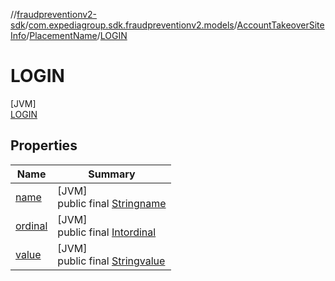 //[fraudpreventionv2-sdk](../../../../../index.md)/[com.expediagroup.sdk.fraudpreventionv2.models](../../../index.md)/[AccountTakeoverSiteInfo](../../index.md)/[PlacementName](../index.md)/[LOGIN](index.md)

# LOGIN

[JVM]\
[LOGIN](index.md)

## Properties

| Name | Summary |
|---|---|
| [name](../../../-verification-type/_3_-d-s/index.md#-372974862%2FProperties%2F-173342751) | [JVM]<br>public final [String](https://kotlinlang.org/api/latest/jvm/stdlib/kotlin/-string/index.html)[name](../../../-verification-type/_3_-d-s/index.md#-372974862%2FProperties%2F-173342751) |
| [ordinal](../../../-verification-type/_3_-d-s/index.md#-739389684%2FProperties%2F-173342751) | [JVM]<br>public final [Int](https://kotlinlang.org/api/latest/jvm/stdlib/kotlin/-int/index.html)[ordinal](../../../-verification-type/_3_-d-s/index.md#-739389684%2FProperties%2F-173342751) |
| [value](../-p-a-s-s-w-o-r-d_-r-e-s-e-t/index.md#-764572615%2FProperties%2F-173342751) | [JVM]<br>public final [String](https://kotlinlang.org/api/latest/jvm/stdlib/kotlin/-string/index.html)[value](../-p-a-s-s-w-o-r-d_-r-e-s-e-t/index.md#-764572615%2FProperties%2F-173342751) |
